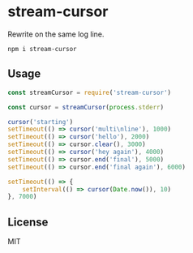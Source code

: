 # stream-cursor

Rewrite on the same log line.

```
npm i stream-cursor
```

## Usage
```javascript
const streamCursor = require('stream-cursor')

const cursor = streamCursor(process.stderr)

cursor('starting')
setTimeout(() => cursor('multi\nline'), 1000)
setTimeout(() => cursor('hello'), 2000)
setTimeout(() => cursor.clear(), 3000)
setTimeout(() => cursor('hey again'), 4000)
setTimeout(() => cursor.end('final'), 5000)
setTimeout(() => cursor.end('final again'), 6000)

setTimeout(() => {
    setInterval(() => cursor(Date.now()), 10)
}, 7000)
```

## License
MIT
